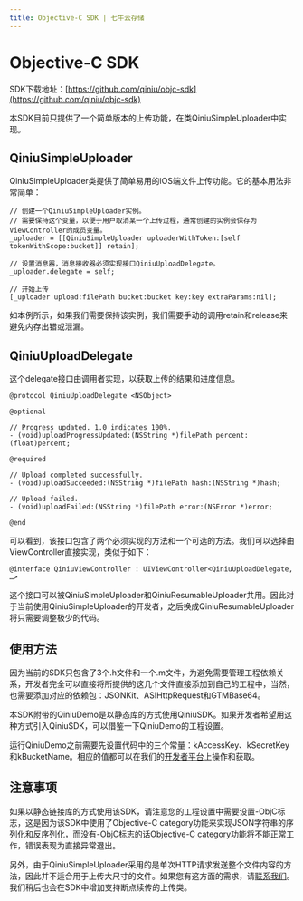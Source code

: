 ```yaml
---
title: Objective-C SDK | 七牛云存储
---
```


# Objective-C SDK

SDK下载地址：[https://github.com/qiniu/objc-sdk](https://github.com/qiniu/objc-sdk)

本SDK目前只提供了一个简单版本的上传功能，在类QiniuSimpleUploader中实现。

## QiniuSimpleUploader

QiniuSimpleUploader类提供了简单易用的iOS端文件上传功能。它的基本用法非常简单：

	// 创建一个QiniuSimpleUploader实例。
	// 需要保持这个变量，以便于用户取消某一个上传过程，通常创建的实例会保存为ViewController的成员变量。
	_uploader = [[QiniuSimpleUploader uploaderWithToken:[self tokenWithScope:bucket]] retain];
	
	// 设置消息器，消息接收器必须实现接口QiniuUploadDelegate。	
	_uploader.delegate = self;
  
	// 开始上传  
	[_uploader upload:filePath bucket:bucket key:key extraParams:nil];
	
如本例所示，如果我们需要保持该实例，我们需要手动的调用retain和release来避免内存出错或泄漏。	
	
## QiniuUploadDelegate

这个delegate接口由调用者实现，以获取上传的结果和进度信息。

	@protocol QiniuUploadDelegate <NSObject>

	@optional

	// Progress updated. 1.0 indicates 100%.
	- (void)uploadProgressUpdated:(NSString *)filePath percent:(float)percent;

	@required

	// Upload completed successfully.
	- (void)uploadSucceeded:(NSString *)filePath hash:(NSString *)hash;

	// Upload failed.
	- (void)uploadFailed:(NSString *)filePath error:(NSError *)error;

	@end

可以看到，该接口包含了两个必须实现的方法和一个可选的方法。我们可以选择由ViewController直接实现，类似于如下：

	@interface QiniuViewController : UIViewController<QiniuUploadDelegate, …>

这个接口可以被QiniuSimpleUploader和QiniuResumableUploader共用。因此对于当前使用QiniuSimpleUploader的开发者，之后换成QiniuResumableUploader将只需要调整极少的代码。

## 使用方法

因为当前的SDK只包含了3个.h文件和一个.m文件，为避免需要管理工程依赖关系，开发者完全可以直接将所提供的这几个文件直接添加到自己的工程中，当然，也需要添加对应的依赖包：JSONKit、ASIHttpRequest和GTMBase64。

本SDK附带的QiniuDemo是以静态库的方式使用QiniuSDK。如果开发者希望用这种方式引入QiniuSDK，可以借鉴一下QiniuDemo的工程设置。

运行QiniuDemo之前需要先设置代码中的三个常量：kAccessKey、kSecretKey和kBucketName。相应的值都可以在我们的[开发者平台](https://dev.qiniutek.com/)上操作和获取。
## 注意事项

如果以静态链接库的方式使用该SDK，请注意您的工程设置中需要设置-ObjC标志，这是因为该SDK中使用了Objective-C category功能来实现JSON字符串的序列化和反序列化，而没有-ObjC标志的话Objective-C category功能将不能正常工作，错误表现为直接异常退出。

另外，由于QiniuSimpleUploader采用的是单次HTTP请求发送整个文件内容的方法，因此并不适合用于上传大尺寸的文件。如果您有这方面的需求，请[联系我们](https://dev.qiniutek.com/feedback)。我们稍后也会在SDK中增加支持断点续传的上传类。